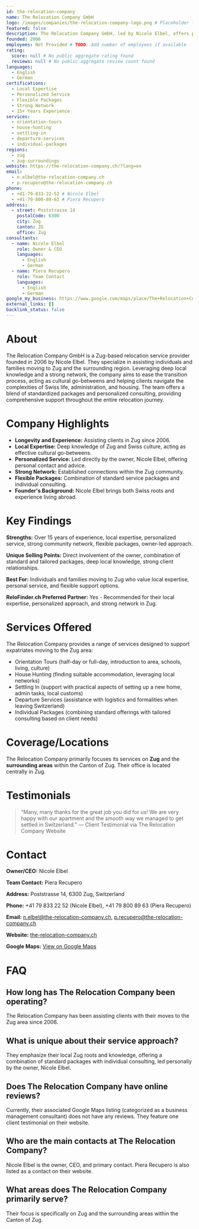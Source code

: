 ```yaml
---
id: the-relocation-company
name: The Relocation Company GmbH
logo: /images/companies/the-relocation-company-logo.png # Placeholder logo path
featured: false
description: The Relocation Company GmbH, led by Nicole Elbel, offers personalized relocation services in Zug and surrounding areas. Local expertise since 2006.
founded: 2006
employees: Not Provided # TODO: Add number of employees if available
rating:
  score: null # No public aggregate rating found
  reviews: null # No public aggregate review count found
languages:
  - English
  - German
certifications:
  - Local Expertise
  - Personalized Service
  - Flexible Packages
  - Strong Network
  - 15+ Years Experience
services:
  - orientation-tours
  - house-hunting
  - settling-in
  - departure-services
  - individual-packages
regions:
  - zug
  - zug-surroundings
website: https://the-relocation-company.ch/?lang=en
email:
  - n.elbel@the-relocation-company.ch
  - p.recupero@the-relocation-company.ch
phone:
  - +41-79-833-22-52 # Nicole Elbel
  - +41-79-800-89-63 # Piera Recupero
address:
  - street: Poststrasse 14
    postalCode: 6300
    city: Zug
    canton: ZG
    office: Zug
consultants:
  - name: Nicole Elbel
    role: Owner & CEO
    languages:
      - English
      - German
  - name: Piera Recupero
    role: Team Contact
    languages:
      - English
      - German
google_my_business: https://www.google.com/maps/place/The+Relocation+Company+%26+Consulting+GmbH/@47.1681111,8.5168333,17z/data=!4m6!3m5!1s0x479aa971f0f8f0f9:0x3e0b8a0c1c9a7a0f!8m2!3d47.1681111!4d8.5168333!16s%2Fg%2F11c6_1l9y3
external_links: []
backlink_status: false
---
```


# About
The Relocation Company GmbH is a Zug-based relocation service provider founded in 2006 by Nicole Elbel. They specialize in assisting individuals and families moving to Zug and the surrounding region. Leveraging deep local knowledge and a strong network, the company aims to ease the transition process, acting as cultural go-betweens and helping clients navigate the complexities of Swiss life, administration, and housing. The team offers a blend of standardized packages and personalized consulting, providing comprehensive support throughout the entire relocation journey.

# Company Highlights
- **Longevity and Experience:** Assisting clients in Zug since 2006.
- **Local Expertise:** Deep knowledge of Zug and Swiss culture, acting as effective cultural go-betweens.
- **Personalized Service:** Led directly by the owner, Nicole Elbel, offering personal contact and advice.
- **Strong Network:** Established connections within the Zug community.
- **Flexible Packages:** Combination of standard service packages and individual consulting.
- **Founder's Background:** Nicole Elbel brings both Swiss roots and experience living abroad.

# Key Findings
**Strengths:** Over 15 years of experience, local expertise, personalized service, strong community network, flexible packages, owner-led approach.

**Unique Selling Points:** Direct involvement of the owner, combination of standard and tailored packages, deep local knowledge, strong client relationships.

**Best For:** Individuals and families moving to Zug who value local expertise, personal service, and flexible support options.

**ReloFinder.ch Preferred Partner:** Yes - Recommended for their local expertise, personalized approach, and strong network in Zug.

# Services Offered
The Relocation Company provides a range of services designed to support expatriates moving to the Zug area:

- Orientation Tours (half-day or full-day, introduction to area, schools, living, culture)
- House Hunting (finding suitable accommodation, leveraging local networks)
- Settling In (support with practical aspects of setting up a new home, admin tasks, local customs)
- Departure Services (assistance with logistics and formalities when leaving Switzerland)
- Individual Packages (combining standard offerings with tailored consulting based on client needs)

# Coverage/Locations
The Relocation Company primarily focuses its services on **Zug** and the **surrounding areas** within the Canton of Zug. Their office is located centrally in Zug.

# Testimonials
> "Many, many thanks for the great job you did for us! We are very happy with our apartment and the smooth way we managed to get settled in Switzerland."
> — Client Testimonial via The Relocation Company Website

# Contact
**Owner/CEO:** Nicole Elbel

**Team Contact:** Piera Recupero

**Address:** Poststrasse 14, 6300 Zug, Switzerland

**Phone:** +41 79 833 22 52 (Nicole Elbel), +41 79 800 89 63 (Piera Recupero)

**Email:** n.elbel@the-relocation-company.ch, p.recupero@the-relocation-company.ch

**Website:** [the-relocation-company.ch](https://the-relocation-company.ch/?lang=en)

**Google Maps:** [View on Google Maps](https://www.google.com/maps/place/The+Relocation+Company+%26+Consulting+GmbH/@47.1681111,8.5168333,17z/data=!4m6!3m5!1s0x479aa971f0f8f0f9:0x3e0b8a0c1c9a7a0f!8m2!3d47.1681111!4d8.5168333!16s%2Fg%2F11c6_1l9y3)

# FAQ
## How long has The Relocation Company been operating?
The Relocation Company has been assisting clients with their moves to the Zug area since 2006.

## What is unique about their service approach?
They emphasize their local Zug roots and knowledge, offering a combination of standard packages with individual consulting, led personally by the owner, Nicole Elbel.

## Does The Relocation Company have online reviews?
Currently, their associated Google Maps listing (categorized as a business management consultant) does not have any reviews. They feature one client testimonial on their website.

## Who are the main contacts at The Relocation Company?
Nicole Elbel is the owner, CEO, and primary contact. Piera Recupero is also listed as a contact on their website.

## What areas does The Relocation Company primarily serve?
Their focus is specifically on Zug and the surrounding areas within the Canton of Zug. 